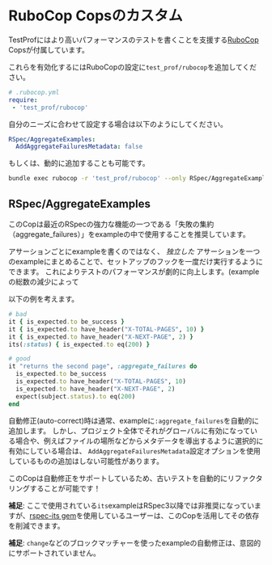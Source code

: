 # RuboCop Copsのカスタム

TestProfにはより高いパフォーマンスのテストを書くことを支援する[RuboCop](https://github.com/bbatsov/rubocop) Copsが付属しています。

これらを有効化するにはRuboCopの設定に`test_prof/rubocop`を追加してください。

```yml
# .rubocop.yml
require:
 - 'test_prof/rubocop'
```

自分のニーズに合わせて設定する場合は以下のようにしてください。

```yml
RSpec/AggregateExamples:
  AddAggregateFailuresMetadata: false
```

もしくは、動的に追加することも可能です。

```sh
bundle exec rubocop -r 'test_prof/rubocop' --only RSpec/AggregateExamples
```

## RSpec/AggregateExamples

このCopは最近のRSpecの強力な機能の一つである「失敗の集約（aggregate_failures）」をexampleの中で使用することを推奨しています。

アサーションごとにexampleを書くのではなく、 _独立した_ アサーションを一つのexampleにまとめることで、セットアップのフックを一度だけ実行するようにできます。
これによりテストのパフォーマンスが劇的に向上します。(exampleの総数の減少によって

以下の例を考えます。

```ruby
# bad
it { is_expected.to be_success }
it { is_expected.to have_header("X-TOTAL-PAGES", 10) }
it { is_expected.to have_header("X-NEXT-PAGE", 2) }
its(:status) { is_expected.to eq(200) }

# good
it "returns the second page", :aggregate_failures do
  is_expected.to be_success
  is_expected.to have_header("X-TOTAL-PAGES", 10)
  is_expected.to have_header("X-NEXT-PAGE", 2)
  expect(subject.status).to eq(200)
end
```

自動修正(auto-correct)時は通常、exampleに`:aggregate_failures`を自動的に追加します。
しかし、プロジェクト全体でそれがグローバルに有効になっている場合や、例えばファイルの場所などからメタデータを導出するように選択的に有効にしている場合は、 `AddAggregateFailuresMetadata`設定オプションを使用しているものの追加はしない可能性があります。

このCopは自動修正をサポートしているため、古いテストを自動的にリファクタリングすることが可能です！

**補足**: ここで使用されている`its`exampleはRSpec3以降では非推奨になっていますが、[rspec-its gem](https://github.com/rspec/rspec-its)を使用しているユーザーは、このCopを活用してその依存を削減できます。

**補足**: `change`などのブロックマッチャーを使ったexampleの自動修正は、意図的にサポートされていません。
